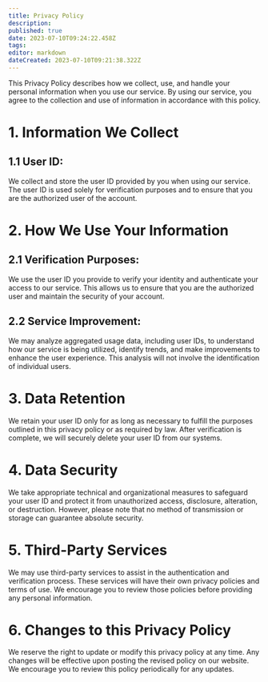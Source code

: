 ```yaml
---
title: Privacy Policy
description: 
published: true
date: 2023-07-10T09:24:22.458Z
tags: 
editor: markdown
dateCreated: 2023-07-10T09:21:38.322Z
---
```


This Privacy Policy describes how we collect, use, and handle your personal information when you use our service. By using our service, you agree to the collection and use of information in accordance with this policy.

# 1. Information We Collect

## 1.1 User ID:
We collect and store the user ID provided by you when using our service. The user ID is used solely for verification purposes and to ensure that you are the authorized user of the account.

# 2. How We Use Your Information

## 2.1 Verification Purposes:
We use the user ID you provide to verify your identity and authenticate your access to our service. This allows us to ensure that you are the authorized user and maintain the security of your account.

## 2.2 Service Improvement:
We may analyze aggregated usage data, including user IDs, to understand how our service is being utilized, identify trends, and make improvements to enhance the user experience. This analysis will not involve the identification of individual users.

# 3. Data Retention

We retain your user ID only for as long as necessary to fulfill the purposes outlined in this privacy policy or as required by law. After verification is complete, we will securely delete your user ID from our systems.

# 4. Data Security

We take appropriate technical and organizational measures to safeguard your user ID and protect it from unauthorized access, disclosure, alteration, or destruction. However, please note that no method of transmission or storage can guarantee absolute security.

# 5. Third-Party Services

We may use third-party services to assist in the authentication and verification process. These services will have their own privacy policies and terms of use. We encourage you to review those policies before providing any personal information.

# 6. Changes to this Privacy Policy

We reserve the right to update or modify this privacy policy at any time. Any changes will be effective upon posting the revised policy on our website. We encourage you to review this policy periodically for any updates.